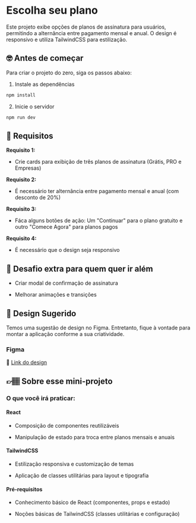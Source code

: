 # Escolha seu plano

Este projeto exibe opções de planos de assinatura para usuários, permitindo a alternância entre pagamento mensal e anual. O design é responsivo e utiliza TailwindCSS para estilização.

## 🤓 Antes de começar

Para criar o projeto do zero, siga os passos abaixo:

1. Instale as dependências 
```bash
npm install
```

2. Inicie o servidor
```bash
npm run dev
```



## 🔨 Requisitos

**Requisito 1:**
- Crie cards para exibição de três planos de assinatura (Grátis, PRO e Empresas)

**Requisito 2:**
- É necessário ter alternância entre pagamento mensal e anual (com desconto de 20%)

**Requisito 3:**
- Fáca alguns botões de ação: Um "Continuar" para o plano gratuito e outro "Comece Agora" para planos pagos

**Requisito 4:**
- É necessário que o design seja responsivo

## 🔨 Desafio extra para quem quer ir além

- Criar modal de confirmação de assinatura

- Melhorar animações e transições

## 🎨 Design Sugerido

Temos uma sugestão de design no Figma. Entretanto, fique à vontade para montar a aplicação conforme a sua criatividade.

### Figma

🔗 [Link do design](https://www.figma.com/community/file/1486791790033291891)

## 👉🏽 Sobre esse mini-projeto

### O que você irá praticar:

#### React
- Composição de componentes reutilizáveis

- Manipulação de estado para troca entre planos mensais e anuais

#### TailwindCSS
- Estilização responsiva e customização de temas

- Aplicação de classes utilitárias para layout e tipografia

#### Pré-requisitos
- Conhecimento básico de React (componentes, props e estado)

- Noções básicas de TailwindCSS (classes utilitárias e configuração)



